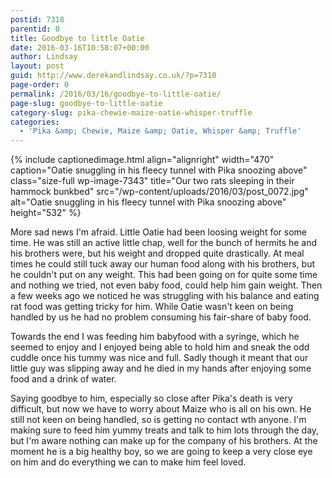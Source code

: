 ```yaml
---
postid: 7318
parentid: 0
title: Goodbye to little Oatie
date: 2016-03-16T10:58:07+00:00
author: Lindsay
layout: post
guid: http://www.derekandlindsay.co.uk/?p=7318
page-order: 0
permalink: /2016/03/16/goodbye-to-little-oatie/
page-slug: goodbye-to-little-oatie
category-slug: pika-chewie-maize-oatie-whisper-truffle
categories:
  - 'Pika &amp; Chewie, Maize &amp; Oatie, Whisper &amp; Truffle'
---
```

{% include captionedimage.html align="alignright" width="470" caption="Oatie snuggling in his fleecy tunnel with Pika snoozing above" class="size-full wp-image-7343" title="Our two rats sleeping in their hammock bunkbed" src="/wp-content/uploads/2016/03/post_0072.jpg" alt="Oatie snuggling in his fleecy tunnel with Pika snoozing above" height="532" %} 

More sad news I'm afraid. Little Oatie had been loosing weight for some time. He was still an active little chap, well for the bunch of hermits he and his brothers were, but his weight and dropped quite drastically. At meal times he could still tuck away our human food along with his brothers, but he couldn't put on any weight. This had been going on for quite some time and nothing we tried, not even baby food, could help him gain weight. Then a few weeks ago we noticed he was struggling with his balance and eating rat food was getting tricky for him. While Oatie wasn't keen on being handled by us he had no problem consuming his fair-share of baby food.

Towards the end I was feeding him babyfood with a syringe, which he seemed to enjoy and I enjoyed being able to hold him and sneak the odd cuddle once his tummy was nice and full. Sadly though it meant that our little guy was slipping away and he died in my hands after enjoying some food and a drink of water.

Saying goodbye to him, especially so close after Pika's death is very difficult, but now we have to worry about Maize who is all on his own. He still not keen on being handled, so is getting no contact wth anyone. I'm making sure to feed him yummy treats and talk to him lots through the day, but I'm aware nothing can make up for the company of his brothers. At the moment he is a big healthy boy, so we are going to keep a very close eye on him and do everything we can to make him feel loved.